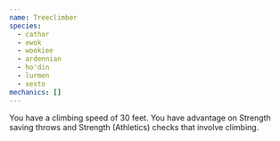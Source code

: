 ```yaml
---
name: Treeclimber
species:
  - cathar
  - ewok
  - wookiee
  - ardennian
  - ho'din
  - lurmen
  - xexto
mechanics: []
---
```

You have a climbing speed of 30 feet. You have advantage on Strength saving throws and Strength (Athletics) checks that involve climbing.
